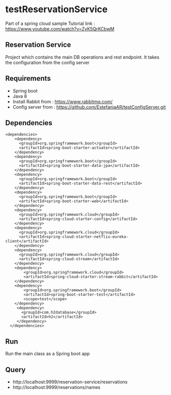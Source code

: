 # testReservationService
Part of a spring cloud sample
Tutorial link : https://www.youtube.com/watch?v=ZyK5QrKCbwM

## Reservation Service
Project which contains the main DB operations and rest endpoint. It takes the configuration from the config server

## Requirements
- Spring boot
- Java 8
- Install Rabbit from : https://www.rabbitmq.com/
- Config server from : https://github.com/EstefaniaAR/testConfigServer.git

## Dependencies
    <dependencies>
        <dependency>
          <groupId>org.springframework.boot</groupId>
          <artifactId>spring-boot-starter-actuator</artifactId>
        </dependency>
        <dependency>
          <groupId>org.springframework.boot</groupId>
          <artifactId>spring-boot-starter-data-jpa</artifactId>
        </dependency>
        <dependency>
          <groupId>org.springframework.boot</groupId>
          <artifactId>spring-boot-starter-data-rest</artifactId>
        </dependency>
        <dependency>
          <groupId>org.springframework.boot</groupId>
          <artifactId>spring-boot-starter-web</artifactId>
        </dependency>
        <dependency>
          <groupId>org.springframework.cloud</groupId>
          <artifactId>spring-cloud-starter-config</artifactId>
        </dependency>
        <dependency>
          <groupId>org.springframework.cloud</groupId>
          <artifactId>spring-cloud-starter-netflix-eureka-client</artifactId>
        </dependency>
        <dependency>
          <groupId>org.springframework.cloud</groupId>
          <artifactId>spring-cloud-stream</artifactId>
        </dependency>
        <dependency>
            <groupId>org.springframework.cloud</groupId>
            <artifactId>spring-cloud-starter-stream-rabbit</artifactId>
        </dependency>
        <dependency>
            <groupId>org.springframework.boot</groupId>
            <artifactId>spring-boot-starter-test</artifactId>
            <scope>test</scope>
        </dependency>
         <dependency>
           <groupId>com.h2database</groupId>
           <artifactId>h2</artifactId>
         </dependency>
      </dependencies>
 
 ## Run
 Run the main class as a Spring boot app 
 ## Query
 - http://localhost:9999/reservation-service/reservations
 - http://localhost:9999/reservations/names
 
